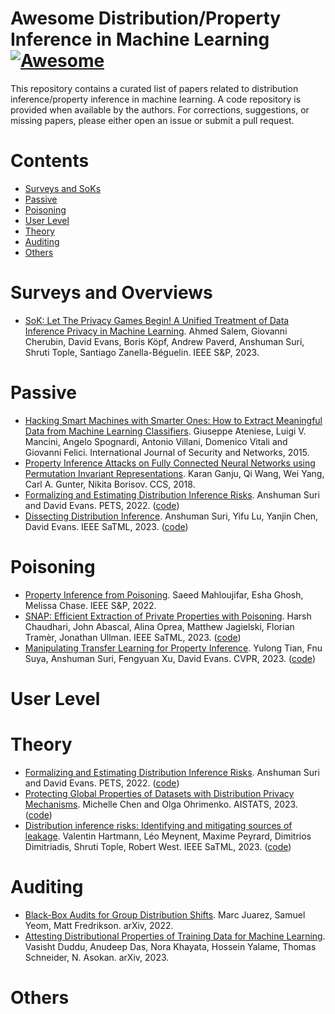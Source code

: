 # Awesome Distribution/Property Inference in Machine Learning  [![Awesome](https://awesome.re/badge.svg)](https://awesome.re)
This repository contains a curated list of papers related to distribution inference/property inference in machine learning. A code repository is provided when available by the authors. For corrections, suggestions, or missing papers, please either open an issue or submit a pull request.

# Contents
- [Surveys and SoKs](#surveys-and-overviews)
- [Passive](#passive)
- [Poisoning](#poisoning)
- [User Level](#user-level)
- [Theory](#theory)
- [Auditing](#auditing)
- [Others](#others)

# Surveys and Overviews
- [SoK: Let The Privacy Games Begin! A Unified Treatment of Data Inference Privacy in Machine Learning](https://ieeexplore.ieee.org/abstract/document/10179281). Ahmed Salem, Giovanni Cherubin, David Evans, Boris Köpf, Andrew Paverd, Anshuman Suri, Shruti Tople, Santiago Zanella-Béguelin. IEEE S&P, 2023.

# Passive
- [Hacking Smart Machines with Smarter Ones: How to Extract Meaningful Data from Machine Learning Classifiers](https://www.inderscienceonline.com/doi/abs/10.1504/IJSN.2015.071829). Giuseppe Ateniese, Luigi V. Mancini, Angelo Spognardi, Antonio Villani, Domenico Vitali and Giovanni Felici. International Journal of Security and Networks, 2015.
- [Property Inference Attacks on Fully Connected Neural Networks using Permutation Invariant Representations](https://dl.acm.org/doi/abs/10.1145/3243734.3243834). Karan Ganju, Qi Wang, Wei Yang, Carl A. Gunter, Nikita Borisov. CCS, 2018.
- [Formalizing and Estimating Distribution Inference Risks](https://petsymposium.org/2022/files/papers/issue4/popets-2022-0121.pdf). Anshuman Suri and David Evans. PETS, 2022. ([code](https://github.com/iamgroot42/FormEstDistRisks))
- [Dissecting Distribution Inference](https://ieeexplore.ieee.org/abstract/document/10136142). Anshuman Suri, Yifu Lu, Yanjin Chen, David Evans. IEEE SaTML, 2023. ([code](https://github.com/iamgroot42/dissecting_dist_inf))

# Poisoning
- [Property Inference from Poisoning](https://ieeexplore.ieee.org/abstract/document/9833623). Saeed Mahloujifar, Esha Ghosh, Melissa Chase. IEEE S&P, 2022.
- [SNAP: Efficient Extraction of Private Properties with Poisoning](https://ieeexplore.ieee.org/abstract/document/10179334). Harsh Chaudhari, John Abascal, Alina Oprea, Matthew Jagielski, Florian Tramèr, Jonathan Ullman. IEEE SaTML, 2023. ([code](https://github.com/johnmath/snap-sp23))
- [Manipulating Transfer Learning for Property Inference](https://openaccess.thecvf.com/content/CVPR2023/html/Tian_Manipulating_Transfer_Learning_for_Property_Inference_CVPR_2023_paper.html). Yulong Tian, Fnu Suya, Anshuman Suri, Fengyuan Xu, David Evans. CVPR, 2023. ([code](https://github.com/yulongt23/Transfer-Inference))

# User Level

# Theory
- [Formalizing and Estimating Distribution Inference Risks](https://petsymposium.org/2022/files/papers/issue4/popets-2022-0121.pdf). Anshuman Suri and David Evans. PETS, 2022. ([code](https://github.com/iamgroot42/FormEstDistRisks))
- [Protecting Global Properties of Datasets with Distribution Privacy Mechanisms](https://proceedings.mlr.press/v206/chen23f.html). Michelle Chen and Olga Ohrimenko. AISTATS, 2023. ([code](https://github.com/mgcsls/mechanisms-global-properties))
- [Distribution inference risks: Identifying and mitigating sources of leakage](https://ieeexplore.ieee.org/abstract/document/10136150). Valentin Hartmann, Léo Meynent, Maxime Peyrard, Dimitrios Dimitriadis, Shruti Tople, Robert West. IEEE SaTML, 2023. ([code](https://github.com/epfl-dlab/distribution-inference-risks))

# Auditing
- [Black-Box Audits for Group Distribution Shifts](https://arxiv.org/abs/2209.03620). Marc Juarez, Samuel Yeom, Matt Fredrikson. arXiv, 2022. 
- [Attesting Distributional Properties of Training Data for Machine Learning](https://arxiv.org/abs/2308.09552). Vasisht Duddu, Anudeep Das, Nora Khayata, Hossein Yalame, Thomas Schneider, N. Asokan. arXiv, 2023. 

# Others
